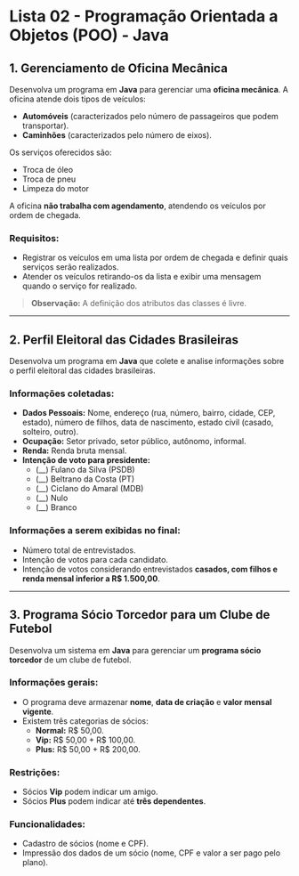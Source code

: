 # Lista 02 - Programação Orientada a Objetos (POO) - Java

## 1. Gerenciamento de Oficina Mecânica
Desenvolva um programa em **Java** para gerenciar uma **oficina mecânica**. A oficina atende dois tipos de veículos:
- **Automóveis** (caracterizados pelo número de passageiros que podem transportar).
- **Caminhões** (caracterizados pelo número de eixos).

Os serviços oferecidos são:
- Troca de óleo
- Troca de pneu
- Limpeza do motor

A oficina **não trabalha com agendamento**, atendendo os veículos por ordem de chegada.

### Requisitos:
- Registrar os veículos em uma lista por ordem de chegada e definir quais serviços serão realizados.
- Atender os veículos retirando-os da lista e exibir uma mensagem quando o serviço for realizado.

> **Observação:** A definição dos atributos das classes é livre.

---

## 2. Perfil Eleitoral das Cidades Brasileiras
Desenvolva um programa em **Java** que colete e analise informações sobre o perfil eleitoral das cidades brasileiras.

### Informações coletadas:
- **Dados Pessoais:** Nome, endereço (rua, número, bairro, cidade, CEP, estado), número de filhos, data de nascimento, estado civil (casado, solteiro, outro).
- **Ocupação:** Setor privado, setor público, autônomo, informal.
- **Renda:** Renda bruta mensal.
- **Intenção de voto para presidente:**
  - (__) Fulano da Silva (PSDB)
  - (__) Beltrano da Costa (PT)
  - (__) Ciclano do Amaral (MDB)
  - (__) Nulo
  - (__) Branco

### Informações a serem exibidas no final:
- Número total de entrevistados.
- Intenção de votos para cada candidato.
- Intenção de votos considerando entrevistados **casados, com filhos e renda mensal inferior a R$ 1.500,00**.

---

## 3. Programa Sócio Torcedor para um Clube de Futebol
Desenvolva um sistema em **Java** para gerenciar um **programa sócio torcedor** de um clube de futebol.

### Informações gerais:
- O programa deve armazenar **nome**, **data de criação** e **valor mensal vigente**.
- Existem três categorias de sócios:
  - **Normal:** R$ 50,00.
  - **Vip:** R$ 50,00 + R$ 100,00.
  - **Plus:** R$ 50,00 + R$ 200,00.

### Restrições:
- Sócios **Vip** podem indicar um amigo.
- Sócios **Plus** podem indicar até **três dependentes**.

### Funcionalidades:
- Cadastro de sócios (nome e CPF).
- Impressão dos dados de um sócio (nome, CPF e valor a ser pago pelo plano).

